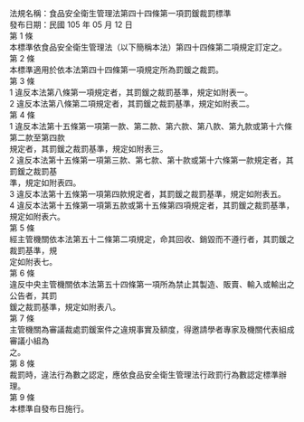 法規名稱：食品安全衛生管理法第四十四條第一項罰鍰裁罰標準  
發布日期：民國 105 年 05 月 12 日  
第 1 條  
本標準依食品安全衛生管理法（以下簡稱本法）第四十四條第二項規定訂定之。  
第 2 條  
本標準適用於依本法第四十四條第一項規定所為罰鍰之裁罰。  
第 3 條  
1 違反本法第八條第一項規定者，其罰鍰之裁罰基準，規定如附表一。  
2 違反本法第八條第二項規定者，其罰鍰之裁罰基準，規定如附表二。  
第 4 條  
1 違反本法第十五條第一項第一款、第二款、第六款、第八款、第九款或第十六條第二款至第四款  
規定者，其罰鍰之裁罰基準，規定如附表三。  
2 違反本法第十五條第一項第三款、第七款、第十款或第十六條第一款規定者，其罰鍰之裁罰基  
準，規定如附表四。  
3 違反本法第十五條第一項第四款規定者，其罰鍰之裁罰基準，規定如附表五。  
4 違反本法第十五條第一項第五款或第十五條第四項規定者，其罰鍰之裁罰基準，規定如附表六。  
第 5 條  
經主管機關依本法第五十二條第二項規定，命其回收、銷毀而不遵行者，其罰鍰之裁罰基準，規  
定如附表七。  
第 6 條  
違反中央主管機關依本法第五十四條第一項所為禁止其製造、販賣、輸入或輸出之公告者，其罰  
鍰之裁罰基準，規定如附表八。  
第 7 條  
主管機關為審議裁處罰鍰案件之違規事實及額度，得邀請學者專家及機關代表組成審議小組為  
之。  
第 8 條  
裁罰時，違法行為數之認定，應依食品安全衛生管理法行政罰行為數認定標準辦理。  
第 9 條  
本標準自發布日施行。  



